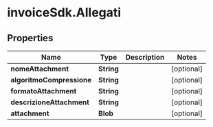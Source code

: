 # invoiceSdk.Allegati

## Properties

Name | Type | Description | Notes
------------ | ------------- | ------------- | -------------
**nomeAttachment** | **String** |  | [optional] 
**algoritmoCompressione** | **String** |  | [optional] 
**formatoAttachment** | **String** |  | [optional] 
**descrizioneAttachment** | **String** |  | [optional] 
**attachment** | **Blob** |  | [optional] 


